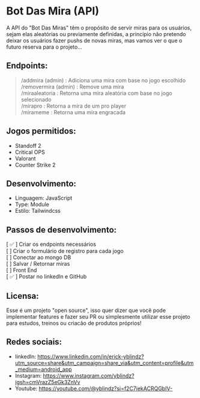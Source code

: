 # Bot Das Mira (API)
A API do "Bot Das Miras" têm o propósito de servir miras para os usuários, sejam elas aleatórias ou previamente definidas, a princípio não pretendo deixar os usuários fazer pushs de novas miras, mas vamos ver o que o futuro reserva para o projeto...

## Endpoints:
> /addmira (admin) : Adiciona uma mira com base no jogo escolhido\
> /removermira (admin) : Remove uma mira\
> /miraaleatoria : Retorna uma mira aleatória com base no jogo selecionado\
> /mirapro  : Retorna a mira de um pro player\
> /mirameme : Retorna uma mira engracada

## Jogos permitidos: 
- Standoff 2
- Critical OPS
- Valorant
- Counter Strike 2

## Desenvolvimento:
- Linguagem: JavaScript
- Type: Module
- Estilo: Tailwindcss

## Passos de desenvolvimento: 
[ ✅ ] Criar os endpoints necessários\
[    ] Criar o formulário de registro para cada jogo\
[    ] Conectar ao mongo DB\
[    ] Salvar / Retornar miras\
[    ] Front End\
[ ✅ ] Postar no linkedIn e GitHub

## Licensa: 
Esse é um projeto "open source", isso quer dizer que você pode implementar features e fazer seu PR ou simplesmente utilizar esse projeto para estudos, treinos ou criacão de produtos próprios!

## Redes sociais:
- linkedIn: <link>https://www.linkedin.com/in/erick-yblindz?utm_source=share&utm_campaign=share_via&utm_content=profile&utm_medium=android_app</link>
- Instagram: <link>https://www.instagram.com/yblindz?igsh=cmVrazZ5eGk3ZnVv</link>
- Youtube: <link>https://youtube.com/@yblindz?si=f2C7iekACRQGbIV-</link>
